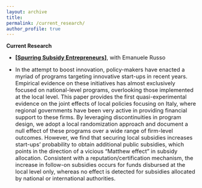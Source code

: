 ```yaml
---
layout: archive
title: 
permalink: /current_research/
author_profile: true
---
```

**Current Research**

* <span style="font-size:11pt;">**[[Spurring Subsidy Entrepreneurs](https://publications.jrc.ec.europa.eu/repository/handle/JRC135716)]**, with Emanuele Russo</span>

* <span style="font-size:11pt;"> In the attempt to boost innovation, policy-makers have enacted a myriad of programs targeting innovative start-ups in recent years. Empirical evidence on these initiatives has almost exclusively focused on national-level programs, overlooking those implemented at the local level. This paper provides the first quasi-experimental evidence on the joint effects of local policies focusing on Italy, where regional governments have been very active in providing financial support to these firms. By leveraging discontinuities in program design, we adopt a local randomization approach and document a null effect of these programs over a wide range of firm-level outcomes. However, we find that securing local subsidies increases start-ups’ probability to obtain additional public subsidies, which points in the direction of a vicious “Matthew effect” in subsidy allocation. Consistent with a reputation/certification mechanism, the increase in follow-on subsidies occurs for funds disbursed at the local level only, whereas no effect is detected for subsidies allocated by national or international authorities.</span>
